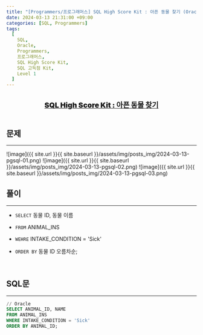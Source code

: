 ```yaml
---
title: "[Programmers/프로그래머스] SQL High Score Kit : 아픈 동물 찾기 (Oracle)"
date: 2024-03-13 21:31:00 +09:00
categories: [SQL, Programmers]
tags:
  [
    SQL,
    Oracle,
    Programmers,
    프로그래머스,
    SQL High Score Kit,
    SQL 고득점 Kit,
    Level 1
  ]
---
```


  <br/>

<center><a href="https://school.programmers.co.kr/learn/courses/30/lessons/59036" style = 'font-size : 1.18rem; font-weight : 900'>SQL High Score Kit : 아픈 동물 찾기</a></center>

  <br/>

## **문제**

---

![image]({{ site.url }}{{ site.baseurl }}/assets/img/posts_img/2024-03-13-pgsql-01.png)
![image]({{ site.url }}{{ site.baseurl }}/assets/img/posts_img/2024-03-13-pgsql-02.png)
![image]({{ site.url }}{{ site.baseurl }}/assets/img/posts_img/2024-03-13-pgsql-03.png)
<br/>

## **풀이**

---

- `SELECT` 동물 ID, 동물 이름
- `FROM` ANIMAL_INS
- `WEHRE` INTAKE_CONDITION = 'Sick'
- `ORDER BY` 동물 ID 오름차순;

  <br/>

## **SQL문**

---

```sql
// Oracle
SELECT ANIMAL_ID, NAME
FROM ANIMAL_INS
WHERE INTAKE_CONDITION = 'Sick'
ORDER BY ANIMAL_ID;
```

<br/>

<!-- ## **배운 점 메모**

---


<br/> -->

<!-- ## **정리**

---

<br/> -->

<!--
## **참고 사이트**

---
<br/>
-->

